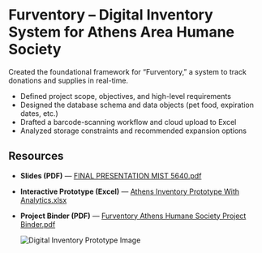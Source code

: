 # Furventory – Digital Inventory System for Athens Area Humane Society

Created the foundational framework for “Furventory,” a system to track donations and supplies in real-time.  
- Defined project scope, objectives, and high-level requirements  
- Designed the database schema and data objects (pet food, expiration dates, etc.)  
- Drafted a barcode-scanning workflow and cloud upload to Excel  
- Analyzed storage constraints and recommended expansion options

## Resources

- **Slides (PDF)** — [FINAL PRESENTATION MIST 5640.pdf](./FINAL%20PRESENTATION%20MIST%205640.pdf)
- **Interactive Prototype (Excel)** — [Athens Inventory Prototype With Analytics.xlsx](./Athens_Inventory_Prototype_With_Analytics.xlsx)
- **Project Binder (PDF)** — [Furventory Athens Humane Society Project Binder.pdf](./Furventory%20The%20Athens%20Area%20Humane%20Society%E2%80%99s%20Digital%20Inventory%20Tracking%20System%20Project%20Binder.pdf)


  ![Digital Inventory Prototype Image](https://github.com/user-attachments/assets/60cde4fe-3be9-45c9-808e-6ed5cb6b99f1)


